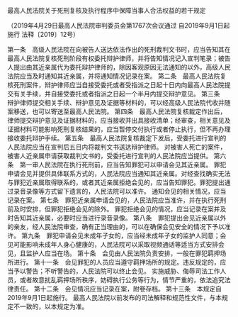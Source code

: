 最高人民法院关于死刑复核及执行程序中保障当事人合法权益的若干规定


（2019年4月29日最高人民法院审判委员会第1767次会议通过 自2019年9月1日起施行 法释〔2019〕12号）

第一条　高级人民法院在向被告人送达依法作出的死刑裁判文书时，应当告知其在最高人民法院复核死刑阶段有权委托辩护律师，并将告知情况记入宣判笔录；被告人提出由其近亲属代为委托辩护律师的，除因客观原因无法通知的以外，高级人民法院应当及时通知其近亲属，并将通知情况记录在案。
第二条　最高人民法院复核死刑案件，辩护律师应当自接受委托或者受指派之日起十日内向最高人民法院提交有关手续，并自接受委托或者指派之日起一个半月内提交辩护意见。
第三条　辩护律师提交相关手续、辩护意见及证据等材料的，可以经高级人民法院代收并随案移送，也可以寄送至最高人民法院。
第四条　最高人民法院复核裁定作出后，律师提交辩护意见及证据材料的，应当接收并出具接收清单；经审查，相关意见及证据材料可能影响死刑复核结果的，应当暂停交付执行或者停止执行，但不再办理接收委托辩护手续。
第五条　最高人民法院复核裁定下发后，受委托进行宣判的人民法院应当在宣判后五日内将裁判文书送达辩护律师。
对被害人死亡的案件，被害人近亲属申请获取裁判文书的，受委托进行宣判的人民法院应当提供。
第六条　第一审人民法院在执行死刑前，应当告知罪犯可以申请会见其近亲属。
罪犯申请会见并提供具体联系方式的，人民法院应当通知其近亲属。对经查找确实无法与罪犯近亲属取得联系的，或者其近亲属拒绝会见的，应当告知罪犯。罪犯提出通过录音录像等方式留下遗言的，人民法院可以准许。
通知会见的相关情况，应当记录在案。
第七条　罪犯近亲属申请会见的，人民法院应当准许，并在执行死刑前及时安排，但罪犯拒绝会见的除外。
罪犯拒绝会见的情况，应当记录在案并及时告知其近亲属，必要时应当进行录音录像。
第八条　罪犯提出会见近亲属以外的亲友，经人民法院审查，确有正当理由的，可以在确保会见安全的情况下予以准许。
第九条　罪犯申请会见未成年子女的，应当经未成年子女的监护人同意；会见可能影响未成年人身心健康的，人民法院可以采取视频通话等适当方式安排会见，且监护人应当在场。
第十条　会见由人民法院负责安排，一般在罪犯羁押场所进行。
第十一条　会见罪犯的人员应当遵守羁押场所的规定。违反规定的，应当予以警告；不听警告的，人民法院可以终止会见。
实施威胁、侮辱司法工作人员，或者故意扰乱羁押场所秩序，妨碍执行公务等行为，情节严重的，依法追究法律责任。
第十二条　会见情况应当记录在案，附卷存档。
第十三条　本规定自2019年9月1日起施行。
最高人民法院以前发布的司法解释和规范性文件，与本规定不一致的，以本规定为准。